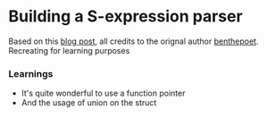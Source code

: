 # Building a S-expression parser

Based on this [blog post](https://benpaulhanna.com/writing-a-game-in-c-parsing-s-expressions.html), all credits to the orignal author [benthepoet](https://github.com/benthepoet). Recreating for learning purposes

### Learnings

- It's quite wonderful to use a function pointer
- And the usage of union on the struct
